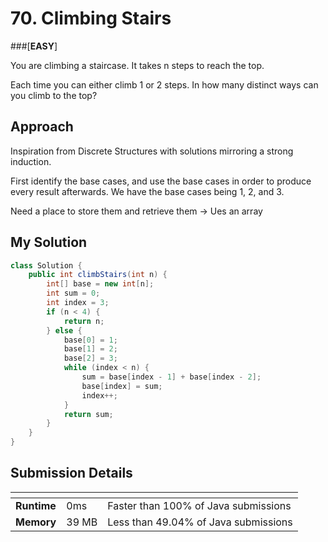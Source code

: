 # 70. Climbing Stairs

###[**EASY**]

You are climbing a staircase. It takes n steps to reach the top.

Each time you can either climb 1 or 2 steps. In how many distinct ways can you climb to the top?

## Approach

Inspiration from Discrete Structures with solutions mirroring a strong induction.

First identify the base cases, and use the base cases in order to produce every result afterwards.
We have the base cases being 1, 2, and 3.

Need a place to store them and retrieve them -> Ues an array

## My Solution

````java
class Solution {
    public int climbStairs(int n) {
        int[] base = new int[n];
        int sum = 0; 
        int index = 3; 
        if (n < 4) {
            return n; 
        } else {
            base[0] = 1;
            base[1] = 2; 
            base[2] = 3; 
            while (index < n) {
                sum = base[index - 1] + base[index - 2]; 
                base[index] = sum;  
                index++; 
            }
            return sum; 
        }
    }
}
````

## Submission Details

| <!-- -->    | <!-- --> | <!-- -->                             |
|-------------|----------|--------------------------------------|
| **Runtime** | 0ms      | Faster than 100% of Java submissions | 
| **Memory**  | 39 MB    | Less than 49.04% of Java submissions |









